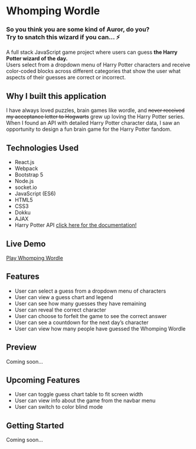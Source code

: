 # Whomping Wordle

<h3> So you think you are some kind of Auror, do you? 
</br> Try to snatch this wizard if you can... ⚡️
</h3>
A full stack JavaScript game project where users can guess <strong>the Harry Potter wizard of the day.</strong> 
</br> Users select from a dropdown menu of Harry Potter characters and receive color-coded blocks across different categories that show the user what aspects of their guesses are correct or incorrect. 

## Why I built this application

I have always loved puzzles, brain games like wordle, and <strike>never received my acceptance letter to Hogwarts</strike> grew up loving the Harry Potter series. When I found an API with detailed Harry Potter character data, I saw an opportunity to design a fun brain game for the Harry Potter fandom.

## Technologies Used
- React.js
- Webpack
- Bootstrap 5
- Node.js
- socket.io
- JavaScript (ES6)
- HTML5
- CSS3
- Dokku
- AJAX
- Harry Potter API [click here for the documentation!](https://github.com/KostaSav/hp-api#readme)

## Live Demo
[Play Whomping Wordle](https://hpgame.whompingwordle.com/)

## Features
- User can select a guess from a dropdown menu of characters
- User can view a guess chart and legend
- User can see how many guesses they have remaining
- User can reveal the correct character
- User can choose to forfeit the game to see the correct answer
- User can see a countdown for the next day’s character
- User can view how many people have guessed the Whomping Wordle

## Preview
Coming soon... 

## Upcoming Features
- User can toggle guess chart table to fit screen width
- User can view info about the game from the navbar menu
- User can switch to color blind mode


## Getting Started
Coming soon... 

